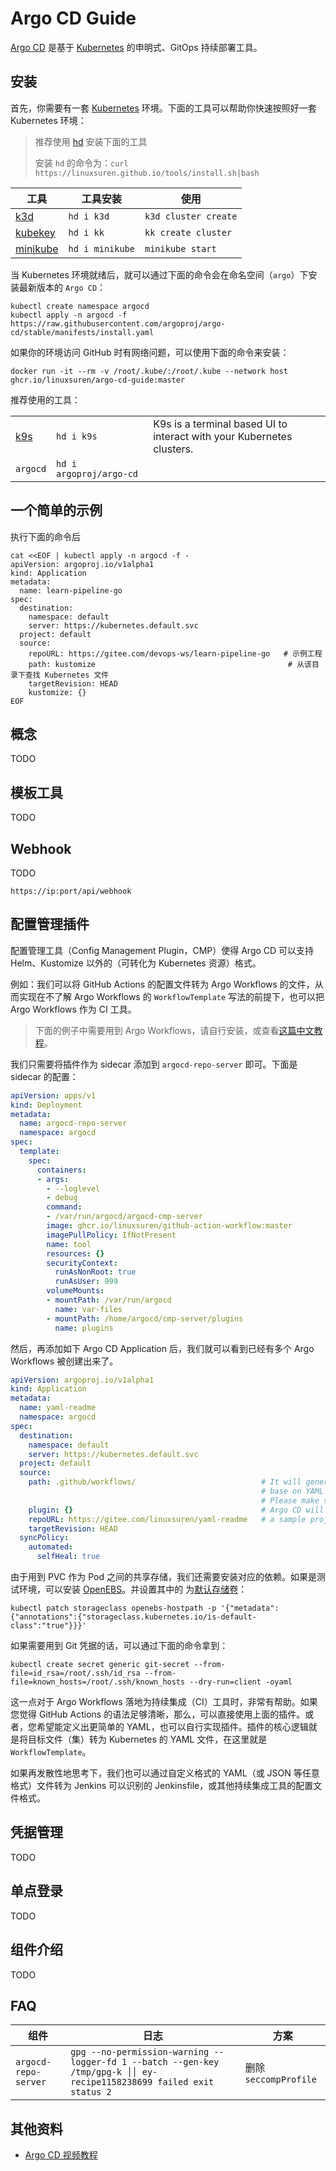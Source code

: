 # Argo CD Guide

[Argo CD](https://argo-cd.readthedocs.io/) 是基于 [Kubernetes](https://kubernetes.io/) 的申明式、GitOps 持续部署工具。

## 安装
首先，你需要有一套 [Kubernetes](https://github.com/kubernetes/kubernetes/) 环境。下面的工具可以帮助你快速按照好一套 Kubernetes 环境：

> 推荐使用 [hd](https://github.com/LinuxSuRen/http-downloader) 安装下面的工具
>
> 安装 `hd` 的命令为：`curl https://linuxsuren.github.io/tools/install.sh|bash`

| 工具 | 工具安装 |使用 |
|---|---|---|
| [k3d](https://k3d.io/) | `hd i k3d` | `k3d cluster create` |
| [kubekey](https://github.com/kubesphere/kubekey) | `hd i kk` | `kk create cluster` |
| [minikube](https://github.com/kubernetes/minikube) | `hd i minikube` | `minikube start` |

当 Kubernetes 环境就绪后，就可以通过下面的命令会在命名空间（`argo`）下安装最新版本的 `Argo CD`：

```shell
kubectl create namespace argocd
kubectl apply -n argocd -f https://raw.githubusercontent.com/argoproj/argo-cd/stable/manifests/install.yaml
```

如果你的环境访问 GitHub 时有网络问题，可以使用下面的命令来安装：

```shell
docker run -it --rm -v /root/.kube/:/root/.kube --network host ghcr.io/linuxsuren/argo-cd-guide:master
```

推荐使用的工具：

||||
|---|---|---|
| [k9s](https://k9scli.io/) | `hd i k9s` | K9s is a terminal based UI to interact with your Kubernetes clusters. |
| `argocd` | `hd i argoproj/argo-cd` |  |

## 一个简单的示例
执行下面的命令后

```shell
cat <<EOF | kubectl apply -n argocd -f -
apiVersion: argoproj.io/v1alpha1
kind: Application
metadata:
  name: learn-pipeline-go
spec:
  destination:
    namespace: default
    server: https://kubernetes.default.svc
  project: default
  source:
    repoURL: https://gitee.com/devops-ws/learn-pipeline-go   # 示例工程
    path: kustomize                                           # 从该目录下查找 Kubernetes 文件
    targetRevision: HEAD
    kustomize: {}
EOF
```

## 概念
TODO

## 模板工具
TODO

## Webhook
TODO

```
https://ip:port/api/webhook
```

## 配置管理插件
配置管理工具（Config Management Plugin，CMP）使得 Argo CD 可以支持 Helm、Kustomize 以外的（可转化为 Kubernetes 资源）格式。

例如：我们可以将 GitHub Actions 的配置文件转为 Argo Workflows 的文件，从而实现在不了解 Argo Workflows 的 `WorkflowTemplate` 写法的前提下，也可以把 Argo Workflows 作为 CI 工具。

> 下面的例子中需要用到 Argo Workflows，请自行安装，或查看[这篇中文教程](https://github.com/LinuxSuRen/argo-workflows-guide)。

我们只需要将插件作为 sidecar 添加到 `argocd-repo-server` 即可。下面是 sidecar 的配置：

```yaml
apiVersion: apps/v1
kind: Deployment
metadata:
  name: argocd-repo-server
  namespace: argocd
spec:
  template:
    spec:
      containers:
      - args:
        - --loglevel
        - debug
        command:
        - /var/run/argocd/argocd-cmp-server
        image: ghcr.io/linuxsuren/github-action-workflow:master
        imagePullPolicy: IfNotPresent
        name: tool
        resources: {}
        securityContext:
          runAsNonRoot: true
          runAsUser: 999
        volumeMounts:
        - mountPath: /var/run/argocd
          name: var-files
        - mountPath: /home/argocd/cmp-server/plugins
          name: plugins
```

然后，再添加如下 Argo CD Application 后，我们就可以看到已经有多个 Argo Workflows 被创建出来了。

```yaml
apiVersion: argoproj.io/v1alpha1
kind: Application
metadata:
  name: yaml-readme
  namespace: argocd
spec:
  destination:
    namespace: default
    server: https://kubernetes.default.svc
  project: default
  source:
    path: .github/workflows/                            # It will generate multiple Argo CD application manifests 
                                                        # base on YAML files from this directory.
                                                        # Please make sure the path ends with slash.
    plugin: {}                                          # Argo CD will choose the corresponding CMP automatically
    repoURL: https://gitee.com/linuxsuren/yaml-readme   # a sample project for discovering manifests
    targetRevision: HEAD
  syncPolicy:
    automated:
      selfHeal: true
```

由于用到 PVC 作为 Pod 之间的共享存储，我们还需要安装对应的依赖。如果是测试环境，可以安装 [OpenEBS](https://openebs.io/docs/user-guides/installation)。并设置其中的 为[默认存储卷](https://kubernetes.io/zh-cn/docs/tasks/administer-cluster/change-default-storage-class/)：

```shell
kubectl patch storageclass openebs-hostpath -p '{"metadata": {"annotations":{"storageclass.kubernetes.io/is-default-class":"true"}}}'
```

如果需要用到 Git 凭据的话，可以通过下面的命令拿到：

```shell
kubectl create secret generic git-secret --from-file=id_rsa=/root/.ssh/id_rsa --from-file=known_hosts=/root/.ssh/known_hosts --dry-run=client -oyaml
```

这一点对于 Argo Workflows 落地为持续集成（CI）工具时，非常有帮助。如果您觉得 GitHub Actions 的语法足够清晰，那么，可以直接使用上面的插件。或者，您希望能定义出更简单的 YAML，也可以自行实现插件。插件的核心逻辑就是将目标文件（集）转为 Kubernetes 的 YAML 文件，在这里就是 `WorkflowTemplate`。

如果再发散性地思考下，我们也可以通过自定义格式的 YAML（或 JSON 等任意格式）文件转为 Jenkins 可以识别的 Jenkinsfile，或其他持续集成工具的配置文件格式。

## 凭据管理
TODO

## 单点登录
TODO

## 组件介绍
TODO

## FAQ

| 组件 | 日志 | 方案 |
|---|---|---|
| `argocd-repo-server` | `gpg --no-permission-warning --logger-fd 1 --batch --gen-key /tmp/gpg-k ││ ey-recipe1158238699 failed exit status 2` | 删除 `seccompProfile` |

## 其他资料
* [Argo CD 视频教程](https://www.bilibili.com/video/BV17F411h7Zh/)
